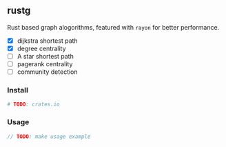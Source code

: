 ## rustg

Rust based graph alogorithms, featured with `rayon` for better performance.

- [x] dijkstra shortest path
- [x] degree centrality
- [ ] A star shortest path
- [ ] pagerank centrality
- [ ] community detection

### Install

```bash
# TODO: crates.io
```

### Usage

```rust
// TODO: make usage example
```
